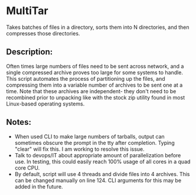 # MultiTar
 Takes batches of files in a directory, sorts them into N directories, and then compresses those directories.
## Description:
 Often times large numbers of files need to be sent across network, and a single compressed archive proves too large for some systems to handle. This script automates the process of partitioning up the files, and compressing them into a variable number of archives to be sent one at a time. Note that these archives are independent- they don't need to be recombined prior to unpacking like with the stock zip utility found in most Linux-based operating systems.
## Notes:
 - When used CLI to make large numbers of tarballs, output can sometimes obscure the prompt in the tty after completion. Typing "clear" will fix this. I am working to resolve this issue.
 - Talk to devops/IT about appropriate amount of parallelization before use. In testing, this could easily reach 100% usage of all cores in a quad core CPU.
 - By default, script will use 4 threads and divide files into 4 archives. This can be changed manually on line 124. CLI arguments for this may be added in the future.
